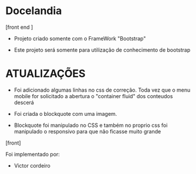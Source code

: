 # Docelandia

[front end ]

- Projeto criado somente com o FrameWork "Bootstrap"

- Este projeto será somente para utilização de conhecimento de bootstrap

# ATUALIZAÇÕES

- Foi adicionado algumas linhas no css de correção. Toda vez que o menu mobile for solicitado a abertura o "container fluid" dos conteudos descerá

- Foi criada o blockquote com uma imagem.

- Blockquote foi manipulado no CSS e também no proprio css foi manipulado o responsivo para que não ficasse muito grande

[front]

Foi implementado por:

- Victor cordeiro
